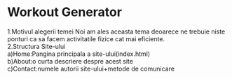 # Workout Generator  
1.Motivul alegerii temei
  Noi am ales aceasta tema deoarece ne trebuie niste ponturi ca sa facem activitatile fizice cat mai eficiente.  
2.Structura Site-ului  
   a)Home:Pangina principala a site-ului(index.html)  
   b)About:o curta descriere despre acest site  
   c)Contact:numele autorii site-ului+metode de comunicare
   
